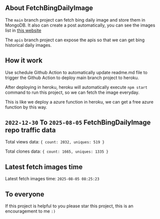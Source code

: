 ## About FetchBingDailyImage

The `main` branch project can fetch bing daily image and store them in MongoDB.
It also can create a post automatically, you can see the images list in [this website](https://oursalbum.netlify.app)

The `apis` branch project can expose the apis so that we can get bing historical daily images.

## How it work

Use schedule Github Action to automatically update readme.md file to trigger the Github Action to deploy main branch project to heroku.

After deploying in heroku, heroku will automatically execute `npm start` command to run this project, so we can fetch the image everyday.

This is like we deploy a azure function in heroku, we can get a free azure function by this way.

## `2022-12-30` To `2025-08-05` FetchBingDailyImage repo traffic data

Total views data: `{ count: 2032, uniques: 519 }`

Total clones data: `{ count: 1665, uniques: 1335 }`

## Latest fetch images time

Latest fetch images time: `2025-08-05 08:25:23`

## To everyone

If this project is helpful to you please star this project, this is an encouragement to me `:)`



